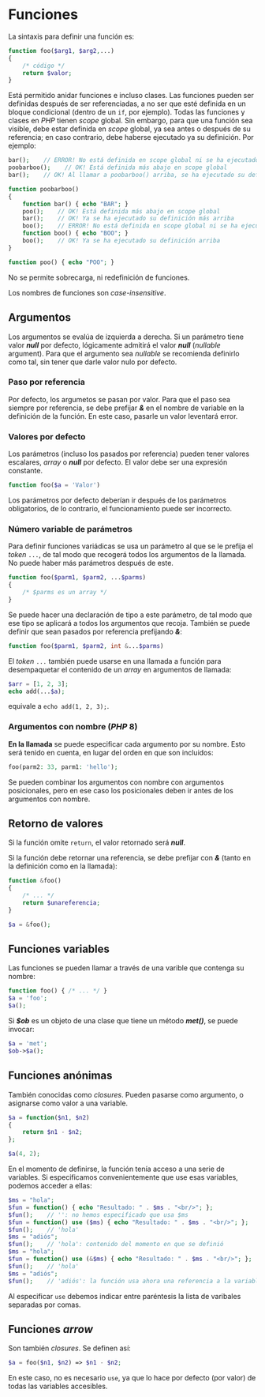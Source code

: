 # Funciones

La sintaxis para definir una función es:

```php
function foo($arg1, $arg2,...)
{
    /* código */
    return $valor;
}
```

Está permitido anidar funciones e incluso clases. Las funciones pueden ser definidas después de ser referenciadas, a no ser que esté definida en un bloque condicional (dentro de un `if`, por ejemplo). Todas las funciones y clases en *PHP* tienen *scope* global. Sin embargo, para que una función sea visible, debe estar definida en *scope* global, ya sea antes o después de su referencia; en caso contrario, debe haberse ejecutado ya su definición. Por ejemplo:

```php
bar();    // ERROR! No está definida en scope global ni se ha ejecutado su definición
poobarboo();    // OK! Está definida más abajo en scope global
bar();    // OK! Al llamar a poobarboo() arriba, se ha ejecutado su definición

function poobarboo()
{
    function bar() { echo "BAR"; }
    poo();    // OK! Está definida más abajo en scope global
    bar();    // OK! Ya se ha ejecutado su definición más arriba
    boo();    // ERROR! No está definida en scope global ni se ha ejecutado su definición
    function boo() { echo "BOO"; }
    boo();    // OK! Ya se ha ejecutado su definición arriba
}

function poo() { echo "POO"; }
```

No se permite sobrecarga, ni redefinición de funciones.

Los nombres de funciones son *case-insensitive*.

## Argumentos

Los argumentos se evalúa de izquierda a derecha. Si un parámetro tiene valor ***null*** por defecto, lógicamente admitirá el valor ***null*** (*nullable* argument). Para que el argumento sea *nullable* se recomienda definirlo como tal, sin tener que darle valor nulo por defecto.

### Paso por referencia

Por defecto, los argumetos se pasan por valor. Para que el paso sea siempre por referencia, se debe prefijar ***&*** en el nombre de variable en la definición de la función. En este caso, pasarle un valor leventará error.

### Valores por defecto

Los parámetros (incluso los pasados por referencia) pueden tener valores escalares, *array* o ***null*** por defecto. El valor debe ser una expresión constante.

```php
function foo($a = 'Valor')
```

Los parámetros por defecto deberían ir después de los parámetros obligatorios, de lo contrario, el funcionamiento puede ser incorrecto.

### Número variable de parámetros

Para definir funciones variádicas se usa un parámetro al que se le prefija el *token* `...`, de tal modo que recogerá todos los argumentos de la llamada. No puede haber más parámetros después de este.

```php
function foo($parm1, $parm2, ...$parms)
{
    /* $parms es un array */
}
```

Se puede hacer una declaración de tipo a este parámetro, de tal modo que ese tipo se aplicará a todos los argumentos que recoja. También se puede definir que sean pasados por referencia prefijando ***&***:

```php
function foo($parm1, $parm2, int &...$parms)
```

El *token* `...` también puede usarse en una llamada a función para desempaquetar el contenido de un *array* en argumentos de llamada:

```php
$arr = [1, 2, 3];
echo add(...$a);
```

equivale a `echo add(1, 2, 3);`.

### Argumentos con nombre (*PHP* 8)

**En la llamada** se puede especificar cada argumento por su nombre. Esto será tenido en cuenta, en lugar del orden en que son incluidos:

```php
foo(parm2: 33, parm1: 'hello');
```

Se pueden combinar los argumentos con nombre con argumentos posicionales, pero en ese caso los posicionales deben ir antes de los argumentos con nombre.

## Retorno de valores

Si la función omite `return`, el valor retornado será ***null***.

Si la función debe retornar una referencia, se debe prefijar con ***&*** (tanto en la definición como en la llamada):

```php
function &foo()
{
    /* ... */
    return $unareferencia;
}

$a = &foo();
```

## Funciones variables

Las funciones se pueden llamar a través de una varible que contenga su nombre:

```php
function foo() { /* ... */ }
$a = 'foo';
$a();
```

Si ***\$ob*** es un objeto de una clase que tiene un método ***met()***, se puede invocar:

```php
$a = 'met';
$ob->$a();
```

## Funciones anónimas

También conocidas como *closures*. Pueden pasarse como argumento, o asignarse como valor a una variable.

```php
$a = function($n1, $n2)
{
    return $n1 - $n2;
};

$a(4, 2);
```

En el momento de definirse, la función tenía acceso a una serie de variables. Si especificamos convenientemente que use esas variables, podemos acceder a ellas:

```php
$ms = "hola";
$fun = function() { echo "Resultado: " . $ms . "<br/>"; };
$fun();    // '': no hemos especificado que usa $ms
$fun = function() use ($ms) { echo "Resultado: " . $ms . "<br/>"; };
$fun();    // 'hola'
$ms = "adiós";
$fun();    // 'hola': contenido del momento en que se definió
$ms = "hola";
$fun = function() use (&$ms) { echo "Resultado: " . $ms . "<br/>"; };
$fun();    // 'hola'
$ms = "adiós";
$fun();    // 'adiós': la función usa ahora una referencia a la variable
```

Al especificar `use` debemos indicar entre paréntesis la lista de varibales separadas por comas.

## Funciones *arrow*

Son también *closures*. Se definen así:

```php
$a = foo($n1, $n2) => $n1 - $n2;
```

En este caso, no es necesario `use`, ya que lo hace por defecto (por valor) de todas las variables accesibles.
